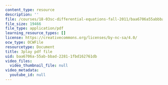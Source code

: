 ```yaml
---
content_type: resource
description: ''
file: /courses/18-03sc-differential-equations-fall-2011/baa6706a55abbbad22811fbd162761db_qbyeQum8qTE.pdf
file_size: 19466
file_type: application/pdf
learning_resource_types: []
license: https://creativecommons.org/licenses/by-nc-sa/4.0/
ocw_type: OCWFile
resourcetype: Document
title: 3play pdf file
uid: baa6706a-55ab-bbad-2281-1fbd162761db
video_files:
  video_thumbnail_file: null
video_metadata:
  youtube_id: null
---
```

